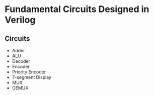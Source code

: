 # Fundamental Circuits Designed in Verilog

## Circuits 

* Adder
* ALU
* Decoder
* Encoder
* Priority Encoder
* 7-segment Display
* MUX
* DEMUX


